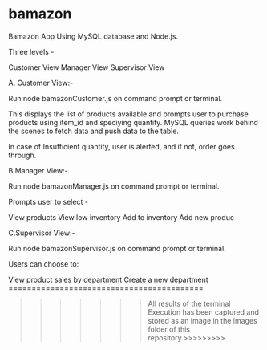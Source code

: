 # bamazon
Bamazon App Using MySQL database and Node.js.

Three levels -

Customer View
Manager View
Supervisor View

A. Customer View:-

Run node bamazonCustomer.js on command prompt or terminal.

This displays the list of products available and prompts user to purchase products using item_id and speciying quantity. MySQL queries work behind the scenes to fetch data and push data to the table.

In case of Insufficient quantity, user is alerted, and if not, order goes through.

B.Manager View:-

Run node bamazonManager.js on command prompt or terminal.

Prompts user to select -

View products
View low inventory
Add to inventory
Add new produc

C.Supervisor View:-

Run node bamazonSupervisor.js on command prompt or terminal.

Users can choose to:

View product sales by department
Create a new department
                                 ==========================================
>>>>>>> All results of the terminal Execution has been captured and stored as an image in the images folder of this repository.>>>>>>>>>
